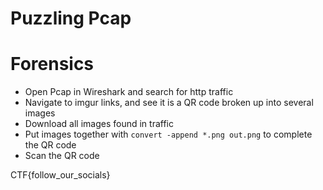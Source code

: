 # Puzzling Pcap
# Forensics

- Open Pcap in Wireshark and search for http traffic
- Navigate to imgur links, and see it is a QR code broken up into several images
- Download all images found in traffic
- Put images together with `convert -append *.png out.png` to complete the QR code
- Scan the QR code

CTF{follow_our_socials}
